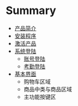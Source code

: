 # Summary

* [产品简介](README.md)
* [安装程序](安装程序.md)
* [激活产品](激活产品.md)
* [系统登陆](系统登陆.md)
   * [账号登陆](账号登陆.md)
   * [考勤登陆](考勤登陆.md)
* [基本界面](基本界面.md)
   * 购物车区域
   * 商品中类与商品区域
   * 主功能按键区

